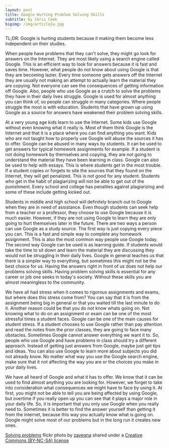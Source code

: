 ```yaml
---
layout: post
title: Google Hurting Problem Solving Skills
subtitle: by Chris Cook
bigimg: /img/article2a.jpg
---
```

TL;DR: Google is hurting students because it making them become less independent on their studies.

When people have problems that they can't solve, they might go look for answers on the Internet. They are most likely using a search engine called Google. This is an efficient way to look for answers because it is fast and saves time. However, what people do not know about using Google is that they are becoming lazier. Every time someone gets answers off the Internet they are usually not making an attempt to actually learn the material they are copying. Not everyone can see the consequences of getting information off Google. Also, people who use Google as a crutch to solve the problems they have in their daily lives struggle. Google is used for almost anything you can think of, so people can struggle in many categories. Where people struggle the most is with education. Students that have grown up using Google as a source for answers have weakened their problem solving skills.

At a very young age kids learn to use the Internet. Some kids use Google without even knowing what it really is. Most of them think Google is the Internet and that it is a place where you can find anything you want. Kids who are not taught how to properly use Google will abuse the sources it has to offer. Google can be abused in many ways by students. It can be used to get answers for typical homework assignments for example. If a student is not doing homework by themselves and copying, they are not going to understand the material they have been learning in class. Google can also be used to help with essays. This is where students get in the most trouble. If a student copies or forgets to site the sources that they found on the Internet, they will get penalized. This is not good for any student. Students who get in the habit of plagiarizing will not be able to get out of the punishment. Every school and college has penalties against plagiarizing and some of these include getting kicked out.

Students in middle and high school will definitely branch out to Google when they are in need of assistance. Even though students can seek help from a teacher or a professor, they choose to use Google because it is much easier. However, if they are not using Google to learn they are only going to hurt themselves later in the future. There are two ways a person can use Google as a study source. The first way is just copying every piece you can. This is a fast and simple way to complete any homework assignment. This is also the most common way people use Google today. The second way Google can be used is as learning guide. If students would take the time to sit down and learn the material they are discussing they would not be struggling in their daily lives. Google in general teaches us that there is a simpler way to everything, but sometimes this might not be the best choice for us. Having the answers right in front of us does not help our problems solving skills. Having problem solving skills is essential for any career or job one seeks in today's society. Without these skills you are almost meaningless to the community.

We have all had stress when it comes to rigorous assignments and exams, but where does this stress come from? You can say that it is from the assignment being big in general or that you waited till the last minute to do it. Another reason could be that you do not know whats going on. Not knowing what to do on an assignment or exam can be one of the most stressful times a student faces. Google can be one of the main causes for student stress. If a student chooses to use Google rather than pay attention and read the notes from the prior classes, they are going to face many obstacles. Sometimes Google cannot answer everything we want it to. So, people who use Google and have problems in class should try a different approach. Instead of getting just answers from Google, maybe just get tips and ideas. You can also use Google to learn more about subjects you did not already know. No matter what way you use the Google search engine, make sure that it not affecting the way you are or the choices you make in your daily lives.

We have all heard of Google and what it has to offer. We know that it can be used to find almost anything you are looking for. However, we forget to take into consideration what consequences we might have to face by using it. At first, you might not be able to tell you are being affected by using Google, but overtime if you really open up you can see that it plays a major role in your daily life. So, it is important that you only use Google when you really need to. Sometimes it is better to find the answer yourself than getting it from the internet, because this way you actually know what is going on. Google might solve most of our problems but in the long run it creates new ones.


<a title="Solving problems" href="https://flickr.com/photos/zaveqna/3677539875">Solving problems</a> flickr photo by <a href="https://flickr.com/people/zaveqna">zaveqna</a> shared under a <a href="https://creativecommons.org/licenses/by-nc-sa/2.0/">Creative Commons (BY-NC-SA) license</a> </small>
